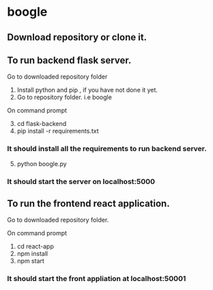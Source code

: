 # boogle

## Download repository or clone it.

## To run backend flask server.
  Go to downloaded repository folder

  1. Install python and pip , if you have not done it yet.
  2. Go to repository folder. i.e boogle
  
  On command prompt
  
  3. cd flask-backend
  4. pip install -r requirements.txt

  ### It should install all the requirements to run backend server.
  
  5. python boogle.py
  
  ### It should start the server on localhost:5000


## To run the frontend react application.

  Go to downloaded repository folder.
  
  On command prompt
  
  1. cd react-app
  2. npm install
  3. npm start
  
  ### It should start the front appliation at localhost:50001

